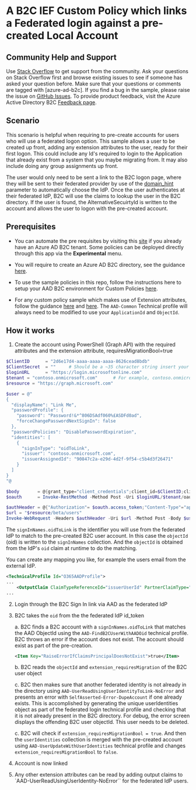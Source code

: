 # A B2C IEF Custom Policy which links a Federated login against a pre-created Local Account

## Community Help and Support
Use [Stack Overflow](https://stackoverflow.com/questions/tagged/azure-ad-b2c) to get support from the community. Ask your questions on Stack Overflow first and browse existing issues to see if someone has asked your question before. Make sure that your questions or comments are tagged with [azure-ad-b2c].
If you find a bug in the sample, please raise the issue on [GitHub Issues](https://github.com/azure-ad-b2c/samples/issues).
To provide product feedback, visit the Azure Active Directory B2C [Feedback page](https://feedback.azure.com/forums/169401-azure-active-directory?category_id=160596).

## Scenario
This scenario is helpful when requiring to pre-create accounts for users who will use a federated logon option.
This sample allows a user to be created up front, adding any extension attributes to the user, ready for their first logon. This could include any Id's required to login to the Application that already exist from a system that you maybe migrating from. It may also include doing any group assignments up front.

The user would only need to be sent a link to the B2C logon page, where they will be sent to their federated provider by use of the [domain_hint](https://docs.microsoft.com/en-us/azure/active-directory-b2c/direct-signin#redirect-sign-in-to-a-social-provider) parameter to automatically choose the IdP. Once the user authenticates at their federated IdP, B2C will use the claims to lookup the user in the B2C directory. If the user is found, the AlternativeSecuirtyId is written to the account and allows the user to logon with the pre-created account.

## Prerequisites
- You can automate the pre requisites by visiting this [site](https://aka.ms/iefsetup) if you already have an Azure AD B2C tenant. Some policies can be deployed directly through this app via the **Experimental** menu.

- You will require to create an Azure AD B2C directory, see the guidance [here](https://docs.microsoft.com/en-us/azure/active-directory-b2c/tutorial-create-tenant).

- To use the sample policies in this repo, follow the instructions here to setup your AAD B2C environment for Custom Policies [here](https://docs.microsoft.com/en-us/azure/active-directory-b2c/active-directory-b2c-get-started-custom).

- For any custom policy sample which makes use of Extension attributes, follow the guidance [here](https://docs.microsoft.com/en-us/azure/active-directory-b2c/active-directory-b2c-create-custom-attributes-profile-edit-custom#create-a-new-application-to-store-the-extension-properties) and [here](https://docs.microsoft.com/en-us/azure/active-directory-b2c/active-directory-b2c-create-custom-attributes-profile-edit-custom#modify-your-custom-policy-to-add-the-applicationobjectid). The `AAD-Common` Technical profile will always need to be modified to use your `ApplicationId` and `ObjectId`.

## How it works

1.	Create the account using PowerShell (Graph API) with the required attributes and the extension attribute, requiresMigrationBool=true

```powershell
$ClientID      = "2d6e17d4-aaaa-aaaa-aaaa-8626cead8bdb"                # Should be a ~35 character string insert your info here
$ClientSecret  = ""     # Should be a ~35 character string insert your info here
$loginURL      = "https://login.microsoftonline.com"
$tenant = "contoso.onmicrosoft.com"      # For example, contoso.onmicrosoft.com
$resource = "https://graph.microsoft.com"

$user = @"
{
  "displayName": "Link Me",
  "passwordProfile": {
    "password": "Password!&*^806DSAdf060%£ASDFd0ad",
    "forceChangePasswordNextSignIn": false
  },
  "passwordPolicies": "DisablePasswordExpiration",
  "identities": [
    {
      "signInType": "oidToLink",
      "issuer": "contoso.onmicrosoft.com",
      "issuerAssignedId": "90847c2a-e29d-4d2f-9f54-c5b4d3f26471"
    }
  ]
}
"@

$body       = @{grant_type="client_credentials";client_id=$ClientID;client_secret=$ClientSecret;resource=$resource}
$oauth      = Invoke-RestMethod -Method Post -Uri $loginURL/$tenant/oauth2/token -Body $body

$authHeader = @{"Authorization"= $oauth.access_token;"Content-Type"="application/json";"ContentLength"=$body.length }
$url = "$resource/beta/users"
Invoke-WebRequest -Headers $authHeader -Uri $url -Method Post -Body $user
```

The `signInNames.oidToLink` is the identifier you will use from the federated IdP to match to the pre-created B2C user account. In this case the `objectId` (oid) is written to the `signInNames` collection.
And the `objectId` is obtained from the IdP's `oid` claim at runtime to do the matching.

You can create any mapping you like, for example the users email from the external IdP. 

```xml
<TechnicalProfile Id="O365AADProfile">
...
    <OutputClaim ClaimTypeReferenceId="issuerUserId" PartnerClaimType="oid"/>
...
```

2.	Login through the B2C Sign In link via AAD as the federated IdP
3.	B2C takes the `oid` from the the federated IdP id_token

    a. B2C finds a B2C account with a `signInNames.oidToLink` that matches the AAD ObjectId using the `AAD-FindB2CUserWithAADOid` technical profile. B2C throws an error if the account does not exist. The account should exist as part of the pre-creation.
    ```xml
    <Item Key="RaiseErrorIfClaimsPrincipalDoesNotExist">true</Item>
    ```

    b. B2C reads the `objectId` and `extension_requiresMigration` of the B2C user object

    c. B2C then makes sure that another federated identity is not already in the directory using `AAD-UserReadUsingUserIdentityToLink-NoError` and presents an error with `SelfAsserted-Error-DupeAccount` if one already exists. This is accomplished by generating the unique userIdentities object as part of the federated login technical profile and checking that it is not already present in the B2C directory. For debug, the error screen displays the offending B2C user objectId. This user needs to be deleted.

    c. B2C will check if `extension_requiresMigrationBool = true`. And then the `userIdentities` collection is merged with the pre-created account using `AAD-UserUpdateWithUserIdentities` technical profile and changes `extension_requiresMigrationBool` to `false`.

5.	Account is now linked
6.	Any other extension attributes can be read by adding output claims to `AAD-UserReadUsingUserIdentity-NoError`` for the federated IdP users.
